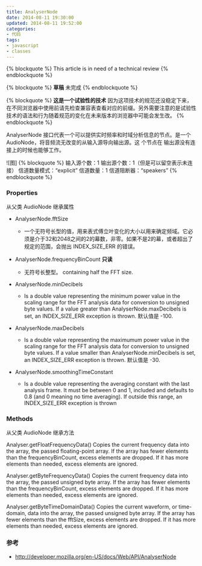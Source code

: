 ```yaml
---
title: AnalyserNode
date: 2014-08-11 19:30:00
updated: 2014-08-11 19:52:00
categories:
- 代码
tags:
- javascript
- classes
---
```



{% blockquote %}
This article is in need of a technical review
{% endblockquote %}

{% blockquote %}
**草稿**
未完成
{% endblockquote %}

{% blockquote %}
**这是一个试验性的技术**
因为这项技术的规范还没稳定下来，在不同浏览器中使用前请先检查兼容表查看对应的前缀。另外需要注意的是试验性技术的语法和行为随着规范的变化在未来版本的浏览器中可能会发生改。
{% endblockquote %}

AnalyserNode 接口代表一个可以提供实时频率和时域分析信息的节点。是一个 AudioNode，将音频流无改变的从输入源导向输出源。这
个节点在 输出源没有连接上的时候也能够工作。

![图]
{% blockquote %}
输入源个数：1
输出源个数：1（但是可以留空表示未连接）
信道数量模式：“explicit”
信道数量：1
信道阻断器：“speakers”
{% endblockquote %}


### Properties

从父类 AudioNode 继承属性

- AnalyserNode.fftSize
  - 一个无符号长型的值，用来表式傅立叶变化的大小以用来确定频域。它必须是介于32和2048之间的2的幕数，非零。如果不是2的幕，或者超出了规定的范围，会抛出 INDEX_SIZE_ERR 的错误。

- AnalyserNode.frequencyBinCount **只读**
  - 无符号长整型。 containing half the FFT size.

- AnalyserNode.minDecibels
  - Is a double value representing the minimum power value in the scaling range for the FFT analysis data for conversion to unsigned byte values. If a value greater than AnalyserNode.maxDecibels is set, an INDEX_SIZE_ERR exception is thrown. 默认值是 -100.

- AnalyserNode.maxDecibels
  - Is a double value representing the maximumum power value in the scaling range for the FFT analysis data for conversion to unsigned byte values. If a value smaller than AnalyserNode.minDecibels is set, an INDEX_SIZE_ERR exception is thrown. 默认值是 -30.

- AnalyserNode.smoothingTimeConstant
  - Is a double value representing the averaging constant with the last analysis frame. It must be between 0 and 1, included and defaults to 0.8 (and 0 meaning no time averaging). If outside this range, an INDEX_SIZE_ERR exception is thrown

### Methods

从父类 AudioNode 继承方法

Analyser.getFloatFrequencyData()
Copies the current frequency data into the array, the passed floating-point array. If the array has fewer elements than the frequencyBinCount, excess elements are dropped. If it has more elements than needed, excess elements are ignored.

Analyser.getByteFrequencyData()
Copies the current frequency data into the array, the passed unsigned byte array. If the array has fewer elements than the frequencyBinCount, excess elements are dropped. If it has more elements than needed, excess elements are ignored.

Analyser.getByteTimeDomainData()
Copies the current waveform, or time-domain, data into the array, the passed unsigned byte array. If the array has fewer elements than the fftSize, excess elements are dropped. If it has more elements than needed, excess elements are ignored.


### 参考

- http://developer.mozilla.org/en-US/docs/Web/API/AnalyserNode
